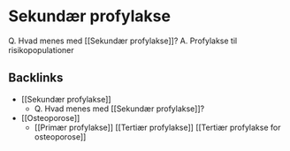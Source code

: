 # Sekundær profylakse
Q. Hvad menes med [[Sekundær profylakse]]?
A. Profylakse til risikopopulationer

<!-- #anki/tag/med/gp #anki/deck/Medicine -->

## Backlinks
* [[Sekundær profylakse]]
	* Q. Hvad menes med [[Sekundær profylakse]]?
* [[Osteoporose]]
	* [[Primær profylakse]]
[[Tertiær profylakse]]
	[[Tertiær profylakse for osteoporose]]

<!-- {BearID:7A8F4E08-28B4-41D2-96A6-D879D22211ED-83502-00005880BE1DA9BF} -->
